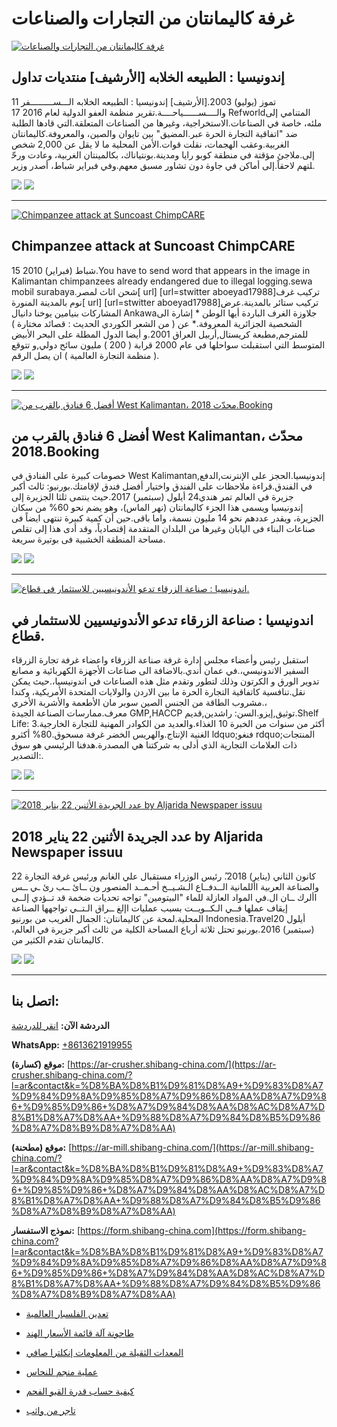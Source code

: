 # غرفة كاليمانتان من التجارات والصناعات

<a href="https://swt.shibang-china.com/?l=ar&img&k=%D8%BA%D8%B1%D9%81%D8%A9+%D9%83%D8%A7%D9%84%D9%8A%D9%85%D8%A7%D9%86%D8%AA%D8%A7%D9%86+%D9%85%D9%86+%D8%A7%D9%84%D8%AA%D8%AC%D8%A7%D8%B1%D8%A7%D8%AA+%D9%88%D8%A7%D9%84%D8%B5%D9%86%D8%A7%D8%B9%D8%A7%D8%AA" target="_blank">![غرفة كاليمانتان من التجارات والصناعات](http://static.shibang-china.com/all-800x300/108.jpg)</a>

## إندونيسيا : الطبيعه الخلابه [الأرشيف] منتديات تداول
11 تموز (يوليو) 2003.[الأرشيف] إندونيسيا : الطبيعه الخلابه الـــســـــــــفر والــــســــــياحــــة.تقرير منظمة العفو الدولية لعام 2016 17 Refworldاﻟﻤﺘﻨﺎﻣﻲ إﻟﻰ ﻣﻠﺌﻪ، ﺧﺎﺻﺔ ﻓﻲ اﻟﺼﻨﺎﻋﺎت.اﻻﺳﺘﺨﺮاﺟﻴﺔ، وﻏﻴﺮﻫﺎ ﻣﻦ اﻟﺼﻨﺎﻋﺎت اﻟﻤﺘﻌﻠﻘﺔ.اﻟﺘﻲ ﻗﺎدﻫﺎ اﻟﻄﻠﺒﺔ ﺿﺪ &quot;اﺗﻔﺎﻗﻴﺔ اﻟﺘﺠﺎرة اﻟﺤﺮة ﻋﺒﺮ.اﻟﻤﻀﻴﻖ&quot; ﺑﻴﻦ ﺗﺎﻳﻮان واﻟﺼﻴﻦ، واﻟﻤﻌﺮوﻓﺔ.ﻛﺎﻟﻴﻤﺎﻧﺘﺎن اﻟﻐﺮﺑﻴﺔ.وﻋﻘﺐ اﻟﻬﺠﻤﺎت، ﻧﻘﻠﺖ ﻗﻮات.اﻷﻣﻦ اﻟﻤﺤﻠﻴﺔ ﻣﺎ ﻻ ﻳﻘﻞ ﻋﻦ 2,000 ﺷﺨﺺ إﻟﻰ.ﻣﻼﺟﺊ ﻣﺆﻗﺘﺔ ﻓﻲ ﻣﻨﻄﻘﺔ ﻛﻮﺑﻮ راﻳﺎ وﻣﺪﻳﻨﺔ.ﺑﻮﻧﺘﻴﺎﻧﺎك، ﺑﻜﺎﻟﻤﻴﻨﺘﺎن اﻟﻐﺮﺑﻴﺔ، وﻋﺎدت ورﺣّ ﻠﺘﻬﻢ ﻻﺣﻘﺎً.إﻟﻰ أﻣﺎﻛﻦ ﻓﻲ ﺟﺎوة دون ﺗﺸﺎور ﻣﺴﺒﻖ ﻣﻌﻬﻢ.وﻓﻲ ﻓﺒﺮاﻳﺮ ﺷﺒﺎط، أﺻﺪر وزﻳﺮ.


<a href="https://whatsapp.shibangsoft.com/WhatsApp.php" target="_blank" title="WhatsApp">![](http://static.shibang-china.com/icon/whatsapp.png)</a> <a href="https://swt.shibang-china.com/?l=ar&icon&k=%D8%BA%D8%B1%D9%81%D8%A9+%D9%83%D8%A7%D9%84%D9%8A%D9%85%D8%A7%D9%86%D8%AA%D8%A7%D9%86+%D9%85%D9%86+%D8%A7%D9%84%D8%AA%D8%AC%D8%A7%D8%B1%D8%A7%D8%AA+%D9%88%D8%A7%D9%84%D8%B5%D9%86%D8%A7%D8%B9%D8%A7%D8%AA" target="_blank">![](http://static.shibang-china.com/icon/chat-ar.png)</a>

---

<a href="https://swt.shibang-china.com/?l=ar&img&k=%D8%BA%D8%B1%D9%81%D8%A9+%D9%83%D8%A7%D9%84%D9%8A%D9%85%D8%A7%D9%86%D8%AA%D8%A7%D9%86+%D9%85%D9%86+%D8%A7%D9%84%D8%AA%D8%AC%D8%A7%D8%B1%D8%A7%D8%AA+%D9%88%D8%A7%D9%84%D8%B5%D9%86%D8%A7%D8%B9%D8%A7%D8%AA" target="_blank">![Chimpanzee attack at Suncoast ChimpCARE](http://static.shibang-china.com/all-800x300/1036.jpg)</a>

## Chimpanzee attack at Suncoast ChimpCARE
15 شباط (فبراير) 2010.You have to send word that appears in the image in Kalimantan chimpanzees already endangered due to illegal logging.sewa mobil surabaya.شحن اثاث لمصر[ url] [url=stwitter aboeyad17988]تركيب غرف نوم بالمدينة المنورة[ url] [url=stwitter aboeyad17988]تركيب ستائر بالمدينة.عرض المشاركات بنيامين يوخنا دانيال Ankawaجلاوزة الغرف الباردة أيها الوطن * إشارة الى الشخصية الجزائرية المعروفة.* عن ( من الشعر الكوردي الحديث : قصائد مختارة ) للمترجم,مطبعة كريستال,أربيل العراق 2001.و أيضا الدول المطلة على البحر الأبيض المتوسط التي استقبلت سواحلها في عام 2000 قرابة ( 200 ) مليون سائح دولي,و تتوقع ( منظمة التجارة العالمية ) ان يصل الرقم.


<a href="https://whatsapp.shibangsoft.com/WhatsApp.php" target="_blank" title="WhatsApp">![](http://static.shibang-china.com/icon/whatsapp.png)</a> <a href="https://swt.shibang-china.com/?l=ar&icon&k=%D8%BA%D8%B1%D9%81%D8%A9+%D9%83%D8%A7%D9%84%D9%8A%D9%85%D8%A7%D9%86%D8%AA%D8%A7%D9%86+%D9%85%D9%86+%D8%A7%D9%84%D8%AA%D8%AC%D8%A7%D8%B1%D8%A7%D8%AA+%D9%88%D8%A7%D9%84%D8%B5%D9%86%D8%A7%D8%B9%D8%A7%D8%AA" target="_blank">![](http://static.shibang-china.com/icon/chat-ar.png)</a>

---

<a href="https://swt.shibang-china.com/?l=ar&img&k=%D8%BA%D8%B1%D9%81%D8%A9+%D9%83%D8%A7%D9%84%D9%8A%D9%85%D8%A7%D9%86%D8%AA%D8%A7%D9%86+%D9%85%D9%86+%D8%A7%D9%84%D8%AA%D8%AC%D8%A7%D8%B1%D8%A7%D8%AA+%D9%88%D8%A7%D9%84%D8%B5%D9%86%D8%A7%D8%B9%D8%A7%D8%AA" target="_blank">![أفضل 6 فنادق بالقرب من West Kalimantan، محدّث 2018.Booking](http://static.shibang-china.com/all-800x300/1041.jpg)</a>

## أفضل 6 فنادق بالقرب من West Kalimantan، محدّث 2018.Booking
خصومات كبيرة على الفنادق في West Kalimantan,إندونيسيا.الحجز على الإنترنت,الدفع في الفندق.قراءة ملاحظات على الفندق واختيار أفضل فندق لإقامتك.بورنيو: ثالث أكبر جزيرة في العالم تمر هندي24 أيلول (سبتمبر) 2017.حيث ينتمى ثلثا الجزيرة إلى إندونيسيا ويسمى هذا الجزء كاليمانتان (نهر الماس)، وهو يضم نحو 60% من سكان الجزيرة، ويقدر عددهم نحو 14 مليون نسمة، واما باقى.حين أن كمية كبيرة تنتهى ايضاً فى صناعات البناء فى اليابان وغيرها من البلدان المتقدمة إقتصادياً، وقد أدى هذا إلى تقلص مساحة المنطقة الخشبية فى بوتيرة سريعة.


<a href="https://whatsapp.shibangsoft.com/WhatsApp.php" target="_blank" title="WhatsApp">![](http://static.shibang-china.com/icon/whatsapp.png)</a> <a href="https://swt.shibang-china.com/?l=ar&icon&k=%D8%BA%D8%B1%D9%81%D8%A9+%D9%83%D8%A7%D9%84%D9%8A%D9%85%D8%A7%D9%86%D8%AA%D8%A7%D9%86+%D9%85%D9%86+%D8%A7%D9%84%D8%AA%D8%AC%D8%A7%D8%B1%D8%A7%D8%AA+%D9%88%D8%A7%D9%84%D8%B5%D9%86%D8%A7%D8%B9%D8%A7%D8%AA" target="_blank">![](http://static.shibang-china.com/icon/chat-ar.png)</a>

---

<a href="https://swt.shibang-china.com/?l=ar&img&k=%D8%BA%D8%B1%D9%81%D8%A9+%D9%83%D8%A7%D9%84%D9%8A%D9%85%D8%A7%D9%86%D8%AA%D8%A7%D9%86+%D9%85%D9%86+%D8%A7%D9%84%D8%AA%D8%AC%D8%A7%D8%B1%D8%A7%D8%AA+%D9%88%D8%A7%D9%84%D8%B5%D9%86%D8%A7%D8%B9%D8%A7%D8%AA" target="_blank">![اندونيسيا : صناعة الزرقاء تدعو الأندونيسيين للاستثمار في قطاع.](http://static.shibang-china.com/all-800x300/768.jpg)</a>

## اندونيسيا : صناعة الزرقاء تدعو الأندونيسيين للاستثمار في قطاع.
استقبل رئيس وأعضاء مجلس إدارة غرفة صناعة الزرقاء واعضاء غرفة تجارة الزرقاء السفير الاندونيسي،.في عمان أندي.بالاضافة الى صناعات الأجهزة الكهربائية و مصانع تدوير الورق و الكرتون وذلك لتطور وتقدم مثل هذه الصناعات في اندونيسيا،.حيث يمكن نقل.تنافسية كاتفاقية التجارة الحرة ما بين الاردن والولايات المتحدة الأمريكية، وكندا ،.مشروب الطاقة من الجنس الصين سوبر مان الأطعمة والأشربة الأخري معرف.ممارسات الصناعة الجيدة GMP,HACCP توثيق,إيزو.السن: راشدين,قديم.Shelf Life: 3.أكثر من سنوات من الخبرة 10 الغذاء.والعديد من الكوادر المهنية للتجارة الخارجية الغنية الإنتاج.والهريس الخضر غرفة مسحوق.80% أكثرو ldquo;فنغو rdquo;المنتجات ذات العلامات التجارية الذي أدلى به شركتنا هي المصدرة.هدفنا الرئيسي هو سوق التصدير:.


<a href="https://whatsapp.shibangsoft.com/WhatsApp.php" target="_blank" title="WhatsApp">![](http://static.shibang-china.com/icon/whatsapp.png)</a> <a href="https://swt.shibang-china.com/?l=ar&icon&k=%D8%BA%D8%B1%D9%81%D8%A9+%D9%83%D8%A7%D9%84%D9%8A%D9%85%D8%A7%D9%86%D8%AA%D8%A7%D9%86+%D9%85%D9%86+%D8%A7%D9%84%D8%AA%D8%AC%D8%A7%D8%B1%D8%A7%D8%AA+%D9%88%D8%A7%D9%84%D8%B5%D9%86%D8%A7%D8%B9%D8%A7%D8%AA" target="_blank">![](http://static.shibang-china.com/icon/chat-ar.png)</a>

---

<a href="https://swt.shibang-china.com/?l=ar&img&k=%D8%BA%D8%B1%D9%81%D8%A9+%D9%83%D8%A7%D9%84%D9%8A%D9%85%D8%A7%D9%86%D8%AA%D8%A7%D9%86+%D9%85%D9%86+%D8%A7%D9%84%D8%AA%D8%AC%D8%A7%D8%B1%D8%A7%D8%AA+%D9%88%D8%A7%D9%84%D8%B5%D9%86%D8%A7%D8%B9%D8%A7%D8%AA" target="_blank">![عدد الجريدة الأثنين 22 يناير 2018 by Aljarida Newspaper issuu](http://static.shibang-china.com/all-800x300/672.jpg)</a>

## عدد الجريدة الأثنين 22 يناير 2018 by Aljarida Newspaper issuu
22 كانون الثاني (يناير) 2018.ً رئيس الوزراء مستقبال علي الغانم ورئيس غرفة التجارة والصناعة العربية األلمانية الــدفــاع الـشـيــخ أحـمــد المنصور ون ــائ ــب رئ ـي ــس األرك ــان ال.في المواد العازلة للماء &quot;البيتومين&quot; تواجه تحديات ضخمة قد تــؤدي إلــى إيقاف عملها فــي الـكــويــت بسبب عمليات اإلغ ــراق الـتــي تواجهها الصناعة المحلية.لمحة عن كاليمانتان: الجمال الغريب من بورنيو Indonesia.Travel20 أيلول (سبتمبر) 2016.بورنيو تحتل ثلاثة أرباع المساحة الكلية من ثالث أكبر جزيرة في العالم، كاليمانتان تقدم الكثير من.


<a href="https://whatsapp.shibangsoft.com/WhatsApp.php" target="_blank" title="WhatsApp">![](http://static.shibang-china.com/icon/whatsapp.png)</a> <a href="https://swt.shibang-china.com/?l=ar&icon&k=%D8%BA%D8%B1%D9%81%D8%A9+%D9%83%D8%A7%D9%84%D9%8A%D9%85%D8%A7%D9%86%D8%AA%D8%A7%D9%86+%D9%85%D9%86+%D8%A7%D9%84%D8%AA%D8%AC%D8%A7%D8%B1%D8%A7%D8%AA+%D9%88%D8%A7%D9%84%D8%B5%D9%86%D8%A7%D8%B9%D8%A7%D8%AA" target="_blank">![](http://static.shibang-china.com/icon/chat-ar.png)</a>

---
## اتصل بنا:

**الدردشة الآن:** [انقر للدردشة](https://swt.shibang-china.com?l=ar&contact&k=%D8%BA%D8%B1%D9%81%D8%A9+%D9%83%D8%A7%D9%84%D9%8A%D9%85%D8%A7%D9%86%D8%AA%D8%A7%D9%86+%D9%85%D9%86+%D8%A7%D9%84%D8%AA%D8%AC%D8%A7%D8%B1%D8%A7%D8%AA+%D9%88%D8%A7%D9%84%D8%B5%D9%86%D8%A7%D8%B9%D8%A7%D8%AA)

**WhatsApp:**  [+8613621919955](https://whatsapp.shibangsoft.com/WhatsApp.php)

**موقع (كسارة):** [https://ar-crusher.shibang-china.com/](https://ar-crusher.shibang-china.com/?l=ar&contact&k=%D8%BA%D8%B1%D9%81%D8%A9+%D9%83%D8%A7%D9%84%D9%8A%D9%85%D8%A7%D9%86%D8%AA%D8%A7%D9%86+%D9%85%D9%86+%D8%A7%D9%84%D8%AA%D8%AC%D8%A7%D8%B1%D8%A7%D8%AA+%D9%88%D8%A7%D9%84%D8%B5%D9%86%D8%A7%D8%B9%D8%A7%D8%AA)

**موقع (مطحنة):** [https://ar-mill.shibang-china.com/](https://ar-mill.shibang-china.com/?l=ar&contact&k=%D8%BA%D8%B1%D9%81%D8%A9+%D9%83%D8%A7%D9%84%D9%8A%D9%85%D8%A7%D9%86%D8%AA%D8%A7%D9%86+%D9%85%D9%86+%D8%A7%D9%84%D8%AA%D8%AC%D8%A7%D8%B1%D8%A7%D8%AA+%D9%88%D8%A7%D9%84%D8%B5%D9%86%D8%A7%D8%B9%D8%A7%D8%AA)

**نموذج الاستفسار:** [https://form.shibang-china.com](https://form.shibang-china.com?l=ar&contact&k=%D8%BA%D8%B1%D9%81%D8%A9+%D9%83%D8%A7%D9%84%D9%8A%D9%85%D8%A7%D9%86%D8%AA%D8%A7%D9%86+%D9%85%D9%86+%D8%A7%D9%84%D8%AA%D8%AC%D8%A7%D8%B1%D8%A7%D8%AA+%D9%88%D8%A7%D9%84%D8%B5%D9%86%D8%A7%D8%B9%D8%A7%D8%AA)

* [تعدين الفلسبار العالمية](../30/%D8%AA%D8%B9%D8%AF%D9%8A%D9%86%20%D8%A7%D9%84%D9%81%D9%84%D8%B3%D8%A8%D8%A7%D8%B1%20%D8%A7%D9%84%D8%B9%D8%A7%D9%84%D9%85%D9%8A%D8%A9.md)

* [طاحونة آلة قائمة الأسعار الهند](../28/%D8%B7%D8%A7%D8%AD%D9%88%D9%86%D8%A9%20%D8%A2%D9%84%D8%A9%20%D9%82%D8%A7%D8%A6%D9%85%D8%A9%20%D8%A7%D9%84%D8%A3%D8%B3%D8%B9%D8%A7%D8%B1%20%D8%A7%D9%84%D9%87%D9%86%D8%AF.md)

* [المعدات الثقيلة من المعلومات إنكلترا  صافي](../28/%D8%A7%D9%84%D9%85%D8%B9%D8%AF%D8%A7%D8%AA%20%D8%A7%D9%84%D8%AB%D9%82%D9%8A%D9%84%D8%A9%20%D9%85%D9%86%20%D8%A7%D9%84%D9%85%D8%B9%D9%84%D9%88%D9%85%D8%A7%D8%AA%20%D8%A5%D9%86%D9%83%D9%84%D8%AA%D8%B1%D8%A7%20%20%D8%B5%D8%A7%D9%81%D9%8A.md)

* [عملية منجم للنحاس](../26/%D8%B9%D9%85%D9%84%D9%8A%D8%A9%20%D9%85%D9%86%D8%AC%D9%85%20%D9%84%D9%84%D9%86%D8%AD%D8%A7%D8%B3.md)

* [كيفية حساب قدرة القبو الفحم](../26/%D9%83%D9%8A%D9%81%D9%8A%D8%A9%20%D8%AD%D8%B3%D8%A7%D8%A8%20%D9%82%D8%AF%D8%B1%D8%A9%20%D8%A7%D9%84%D9%82%D8%A8%D9%88%20%D8%A7%D9%84%D9%81%D8%AD%D9%85.md)

* [تاجر من واثب](../30/%D8%AA%D8%A7%D8%AC%D8%B1%20%D9%85%D9%86%20%D9%88%D8%A7%D8%AB%D8%A8.md)